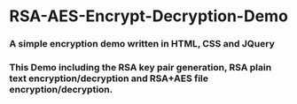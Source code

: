 # RSA-AES-Encrypt-Decryption-Demo

### A simple encryption demo written in HTML, CSS and JQuery
### This Demo including the RSA key pair generation, RSA plain text encryption/decryption and RSA+AES file encryption/decryption.
